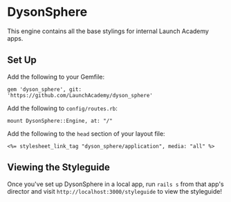# DysonSphere

This engine contains all the base stylings for internal Launch Academy apps.

## Set Up

Add the following to your Gemfile:

```
gem 'dyson_sphere', git: 'https://github.com/LaunchAcademy/dyson_sphere'
```

Add the following to `config/routes.rb`:

```
mount DysonSphere::Engine, at: "/"
```

Add the following to the `head` section of your layout file:

```
<%= stylesheet_link_tag "dyson_sphere/application", media: "all" %>
```

## Viewing the Styleguide

Once you've set up DysonSphere in a local app, run `rails s` from that app's director and visit `http://localhost:3000/styleguide` to view the styleguide!
